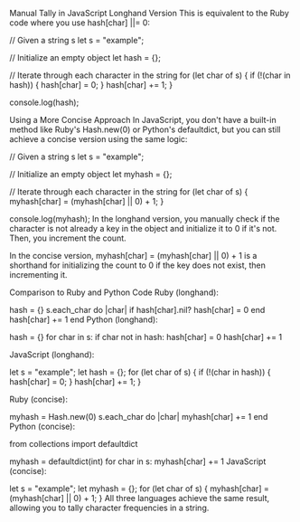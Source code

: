 Manual Tally in JavaScript
Longhand Version
This is equivalent to the Ruby code where you use hash[char] ||= 0:


// Given a string s
let s = "example";

// Initialize an empty object
let hash = {};

// Iterate through each character in the string
for (let char of s) {
    if (!(char in hash)) {
        hash[char] = 0;
    }
    hash[char] += 1;
}

console.log(hash);

Using a More Concise Approach
In JavaScript, you don't have a built-in method like Ruby's Hash.new(0) or Python's defaultdict, but you can still achieve a concise version using the same logic:


// Given a string s
let s = "example";

// Initialize an empty object
let myhash = {};

// Iterate through each character in the string
for (let char of s) {
    myhash[char] = (myhash[char] || 0) + 1;
}

console.log(myhash);
In the longhand version, you manually check if the character is not already a key in the object and initialize it to 0 if it's not. Then, you increment the count.

In the concise version, myhash[char] = (myhash[char] || 0) + 1 is a shorthand for initializing the count to 0 if the key does not exist, then incrementing it.

Comparison to Ruby and Python Code
Ruby (longhand):


hash = {}
s.each_char do |char|
  if hash[char].nil?
    hash[char] = 0
  end
  hash[char] += 1
end
Python (longhand):


hash = {}
for char in s:
    if char not in hash:
        hash[char] = 0
    hash[char] += 1

JavaScript (longhand):

let s = "example";
let hash = {};
for (let char of s) {
    if (!(char in hash)) {
        hash[char] = 0;
    }
    hash[char] += 1;
}

Ruby (concise):

myhash = Hash.new(0)
s.each_char do |char|
  myhash[char] += 1
end
Python (concise):


from collections import defaultdict

myhash = defaultdict(int)
for char in s:
    myhash[char] += 1
JavaScript (concise):


let s = "example";
let myhash = {};
for (let char of s) {
    myhash[char] = (myhash[char] || 0) + 1;
}
All three languages achieve the same result, allowing you to tally character frequencies in a string.







